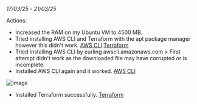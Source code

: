 _17/03/25_ - _21/03/25_

Actions:

- Increased the RAM on my Ubuntu VM to 4500 MB.
- Tried installing AWS CLI and Terraform with the apt package manager however this didn't work. [AWS CLI](Installing_AWS_CLI.sh) [Terraform](Installing_Terraform.sh)
- Tried installing AWS CLI by curling awscli.amazonaws.com > First attempt didn't work as the downloaded file may have corrupted or is incomplete.
- Installed AWS CLI again and it worked. [AWS CLI](Installing_AWS_CLI_2.sh)

![image](https://github.com/user-attachments/assets/28cf9bf2-22ed-41d3-86e1-155dd2bc078b)

- Installed Terraform successfully. [Terraform](Installing_Terraform_2.sh)
